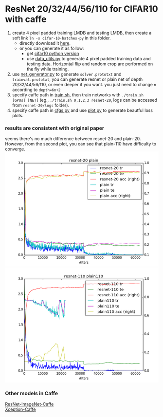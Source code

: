 # ResNet 20/32/44/56/110 for CIFAR10 with caffe 
1. create 4 pixel padded training LMDB and testing LMDB, then create a soft link `ln -s cifar-10-batches-py` in this folder.
    - directly download it [here](https://github.com/yihui-he/resnet-cifar10-caffe/releases/tag/1.0).
    - or you can generate it as follow:
      - get [cifar10 python version](https://www.cs.toronto.edu/~kriz/cifar.html)
      - use [data_utils.py](data_utils.py) to generate 4 pixel padded training data and testing data. Horizontal flip and random crop are performed on the fly while training.
3. use [net_generator.py](net_generator.py) to generate `solver.prototxt` and `trainval.prototxt`, you can generate resnet or plain net of depth 20/32/44/56/110, or even deeper if you want. you just need to change `n` according to `depth=6n+2`  
4. specify caffe path in [train.sh](train.sh), then train networks with `./train.sh [GPUs] [NET]` (eg., `./train.sh 0,1,2,3 resnet-20`, logs can be accessed from `resnet-20/logs` folder).
5. specify caffe path in [cfgs.py](cfgs.py) and use [plot.py](plot.py) to generate beautful loss plots.

### results are consistent with original paper
seems there's no much difference between resnet-20 and plain-20. However, from the second plot, you can see that plain-110 have difficulty to converge.
![a](plots/resnet-20__2016-08-14_00-25-56plain_orth20__2016-08-14_15-34-29.png)
![b](plots/resnet-110__2016-08-15_10-12-25plain110__2016-08-15_10-11-55.png)

### Other models in Caffe
[ResNet-ImageNet-Caffe](https://github.com/yihui-he/resnet-imagenet-caffe)  
[Xception-Caffe](https://github.com/yihui-he/Xception-caffe)  

